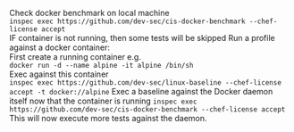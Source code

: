Check docker benchmark on local machine  
`inspec exec https://github.com/dev-sec/cis-docker-benchmark --chef-license accept`  
IF container is not running, then some tests will be skipped 
Run a profile against a docker container:  
First create a running container e.g.  
`docker run -d --name alpine -it alpine /bin/sh`  
Exec against this container  
`inspec exec https://github.com/dev-sec/linux-baseline --chef-license accept -t docker://alpine`
Exec a baseline against the Docker daemon itself now that the container is running
`inspec exec https://github.com/dev-sec/cis-docker-benchmark --chef-license accept`  
This will now execute more tests against the daemon.  


